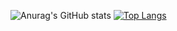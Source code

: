 ![Anurag's GitHub stats](https://github-readme-stats.vercel.app/api?username=R4P0N1KT&show_icons=true&theme=radical)
[![Top Langs](https://github-readme-stats.vercel.app/api/top-langs/?username=anuraghazra&layout=compact)](https://github.com/anuraghazra/github-readme-stats)
